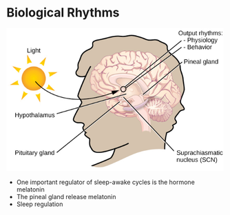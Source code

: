 # Biological Rhythms

![img.png](scn.png)

- One important regulator of sleep-awake cycles is the hormone melatonin
- The pineal gland release melatonin
- Sleep regulation